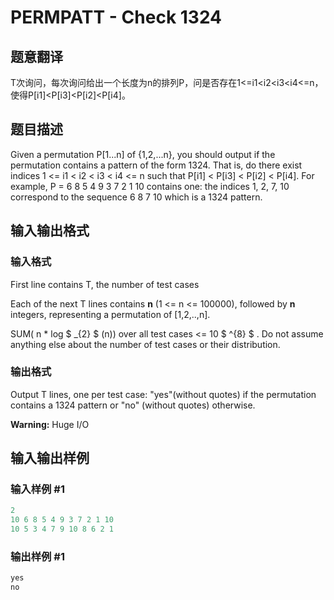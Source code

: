 # PERMPATT - Check 1324

## 题意翻译

T次询问，每次询问给出一个长度为n的排列P，问是否存在1<=i1<i2<i3<i4<=n，使得P[i1]<P[i3]<P[i2]<P[i4]。

## 题目描述

Given a permutation P\[1...n\] of {1,2,...n}, you should output if the permutation contains a pattern of the form 1324. That is, do there exist indices 1 <= i1 < i2 < i3 < i4 <= n such that P\[i1\] < P\[i3\] < P\[i2\] < P\[i4\]. For example, P = 6 8 5 4 9 3 7 2 1 10 contains one: the indices 1, 2, 7, 10 correspond to the sequence 6 8 7 10 which is a 1324 pattern.

## 输入输出格式

### 输入格式

First line contains T, the number of test cases

Each of the next T lines contains **n** (1 <= n <= 100000), followed by **n** integers, representing a permutation of \[1,2,..,n\].

SUM( n \* log $ _{2} $ (n)) over all test cases <= 10 $ ^{8} $ . Do not assume anything else about the number of test cases or their distribution.

### 输出格式

Output T lines, one per test case: "yes"(without quotes) if the permutation contains a 1324 pattern or "no" (without quotes) otherwise.

**Warning:** Huge I/O

## 输入输出样例

### 输入样例 #1

```cpp
2
10 6 8 5 4 9 3 7 2 1 10
10 5 3 4 7 9 10 8 6 2 1
```


### 输出样例 #1

```cpp
yes
no
```


